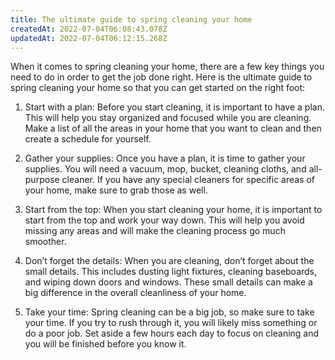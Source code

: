 ```yaml
---
title: The ultimate guide to spring cleaning your home
createdAt: 2022-07-04T06:08:43.078Z
updatedAt: 2022-07-04T06:12:15.268Z
---
```


When it comes to spring cleaning your home, there are a few key things you need to do in order to get the job done right. Here is the ultimate guide to spring cleaning your home so that you can get started on the right foot:

1. Start with a plan: Before you start cleaning, it is important to have a plan. This will help you stay organized and focused while you are cleaning. Make a list of all the areas in your home that you want to clean and then create a schedule for yourself.

2. Gather your supplies: Once you have a plan, it is time to gather your supplies. You will need a vacuum, mop, bucket, cleaning cloths, and all-purpose cleaner. If you have any special cleaners for specific areas of your home, make sure to grab those as well.

3. Start from the top: When you start cleaning your home, it is important to start from the top and work your way down. This will help you avoid missing any areas and will make the cleaning process go much smoother.

4. Don’t forget the details: When you are cleaning, don’t forget about the small details. This includes dusting light fixtures, cleaning baseboards, and wiping down doors and windows. These small details can make a big difference in the overall cleanliness of your home.

5. Take your time: Spring cleaning can be a big job, so make sure to take your time. If you try to rush through it, you will likely miss something or do a poor job. Set aside a few hours each day to focus on cleaning and you will be finished before you know it.
